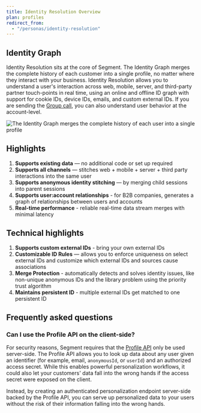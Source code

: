 ```yaml
---
title: Identity Resolution Overview
plan: profiles
redirect_from:
  - "/personas/identity-resolution"
---
```


## Identity Graph

Identity Resolution sits at the core of Segment. The Identity Graph merges the complete history of each customer into a single profile, no matter where they interact with your business. Identity Resolution allows you to understand a user's interaction across web, mobile, server, and third-party partner touch-points in real time, using an online and offline ID graph with support for cookie IDs, device IDs, emails, and custom external IDs. If you are sending the [Group call](/docs/connections/spec/group), you can also understand user behavior at the account-level.

![The Identity Graph merges the complete history of each user into a single profile](images/identity_resolution_1.png)

## Highlights
1. **Supports existing data** — no additional code or set up required
2. **Supports all channels** — stitches web + mobile + server + third party interactions into the same user
3. **Supports anonymous identity stitching** — by merging child sessions into parent sessions
4. **Supports user:account relationships** - for B2B companies, generates a graph of relationships between users and accounts
5. **Real-time performance** - reliable real-time data stream merges with minimal latency


## Technical highlights
1. **Supports custom external IDs** - bring your own external IDs
2. **Customizable ID Rules** — allows you to enforce uniqueness on select external IDs and customize which external IDs and sources cause associations
3. **Merge Protection** - automatically detects and solves identity issues, like non-unique anonymous IDs and the library problem using the priority trust algorithm
4. **Maintains persistent ID** - multiple external IDs get matched to one persistent ID


## Frequently asked questions

### Can I use the Profile API on the client-side?
For security reasons, Segment requires that the [Profile API](/docs/profiles/profile-api/) only be used server-side. The Profile API allows you to look up data about any user given an identifier (for example, email, `anonymousId`, or `userId`) and an authorized access secret. While this enables powerful personalization workflows, it could also let your customers' data fall into the wrong hands if the access secret were exposed on the client.

Instead, by creating an authenticated personalization endpoint server-side backed by the Profile API, you can serve up personalized data to your users without the risk of their information falling into the wrong hands.
